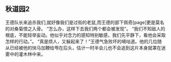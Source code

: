 ## 秋道园2

  王德队长来追杀我们,就好像我们是过街的老鼠,而王德的部下佩奇[page]更是莫名的对桑菊恨之入骨。
  “怎么办，这样下去我们两个都会被发现”。
  “我们不知敌人的根底，不能轻举妄动。他似乎对念力的感知特别敏感，我们先平静下，看他会采取怎样的行动。”。
  “真是烦人，又躲起来了！”王德气急败坏的嘀咕道。他的几位随从已经被他的快马加鞭给甩在后头，估计一时半会儿也不会追到这片本身就罩在迷雾中的灌木林中来。

